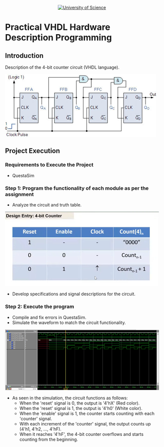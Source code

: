 <p align="center">
  <a href="https://hcmus.edu.vn//" title="University of Science" style="border: none;">
    <img src="https://fetel.hcmus.edu.vn/wp-content/uploads/2022/09/logo-fetel.png" alt="University of Science">
  </a>
</p>

# Practical VHDL Hardware Description Programming

## Introduction

Description of the 4-bit counter circuit (VHDL language).

![Alt text](https://raw.githubusercontent.com/tthphuc1810/counter4bit/master/counter4b.jpg)

## Project Execution

### Requirements to Execute the Project

* QuestaSim

### Step 1: Program the functionality of each module as per the assignment

* Analyze the circuit and truth table.

![Alt text](https://raw.githubusercontent.com/tthphuc1810/counter4bit/master/truthtable.jpg)

* Develop specifications and signal descriptions for the circuit.

### Step 2: Execute the program

* Compile and fix errors in QuestaSim.
* Simulate the waveform to match the circuit functionality.

![Alt text](https://raw.githubusercontent.com/tthphuc1810/counter4bit/master/wave.jpg)

* As seen in the simulation, the circuit functions as follows:
  * When the 'reset' signal is 0, the output is '4'hX' (Red color).
  * When the 'reset' signal is 1, the output is '4'h0' (White color).
  * When the 'enable' signal is 1, the counter starts counting with each 'counter' signal.
  * With each increment of the 'counter' signal, the output counts up (4'h1, 4'h2, ..., 4'hF).
  * When it reaches '4'hF', the 4-bit counter overflows and starts counting from the beginning.
